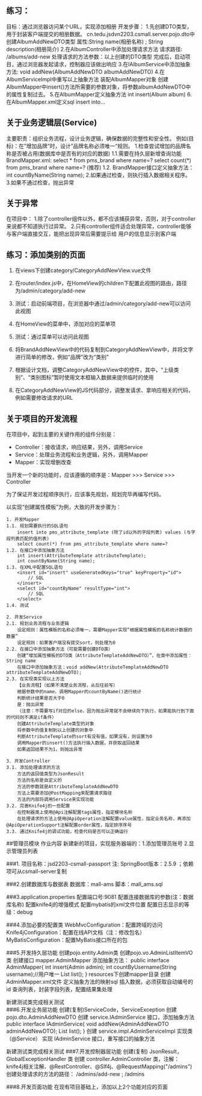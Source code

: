 ## 练习：
 目标：通过浏览器访问某个URL，实现添加相册
 开发步骤：
  1.先创建DTO类型，用于封装客户端提交的相册数据。
   cn.tedu.jsdvn2203.csmall.server.pojo.dto中创建AlbumAddNewDTO类型
    属性:String name(相册名称) ; String description(相册简介)
  2.在AlbumController中添加处理请求方法
    请求路径: /albums/add-new
    处理请求的方法参数：以上创建的DTO类型
    完成后，启动项目，通过浏览器发起请求，控制器应该做出响应
  3.在IAlbumService中添加抽象方法:
    void addNew(AlbumAddNewDTO albumAddNewDTO)
  4.在AlbumServiceImpl中重写以上抽象方法
    装配AlbumMapper对象
    创建AlbumMapper中insert()方法所需要的参数对象，将参数albumAddNewDTO中的属性复制过去。
  5.在AlbumMapper定义抽象方法
    int insert(Album album)
  6.在AlbumMapper.xml定义sql
    insert into...
  
## 关于业务逻辑层(Service) 
 主要职责：组织业务流程，设计业务逻辑，确保数据的完整性和安全性。
 例如(目标)：在”增加品牌“时，设计”品牌名称必须唯一“规则。
    1.检查尝试增加的品牌名称是否被占用(数据库中是否有的对应的数据)
     1.1.需要在持久层新增查询功能
      BrandMapper.xml:
       select * from pms_brand where name=?
       select count(*) from pms_brand where name=? (推荐)
     1.2. BrandMapper接口定义抽象方法：
        int countByName(String name);
    2.如果通过检查，则执行插入数据相关程序。
    3.如果不通过检查，抛出异常

## 关于异常
 在项目中：
  1.除了controller组件以外，都不应该捕获异常，否则，对于controller来说都不知道执行过异常。
  2.只有controller组件适合处理异常，controller能够与客户端直接交互，能把出现异常后需要提示给
  用户的信息显示到客户端
  

## 练习：添加类别的页面

1. 在views下创建category/CategoryAddNewView.vue文件

2. 在router/index.js中，在HomeView的children下配置此视图的路由，路径为/admin/category/add-new

3. 测试：启动前端项目，在浏览器中通过/admin/category/add-new可以访问此视图

4. 在HomeView的菜单中，添加对应的菜单项

5. 测试：通过菜单可以访问此视图

6. 将BrandAddNewView中的代码复制到CategoryAddNewView中，并将文字进行简单的修改，例如“品牌”改为“类别”

7. 根据设计文档，调整CategoryAddNewView中的控件，其中，“上级类别”、“类别图标”暂时使用文本框输入数据来提供临时的使用

8. 在CategoryAddNewView的JS代码部分，调整发请求、拿响应相关的代码，例如需要修改请求的URL
  
  
## 关于项目的开发流程

在项目中，起到主要的关键作用的组件分别是：

- Controller：接收请求，响应结果，另外，调用Service
- Service：处理业务流程和业务逻辑，另外，调用Mapper
- Mapper：实现增删改查

当开发一个新的功能时，应该遵循的顺序是：Mapper >>> Service >>> Controller

为了保证开发过程顺序执行，应该事先规划，规划完毕再编写代码。

以实现“创建属性模板”为例，大致的开发步骤为：

```
1. 开发Mapper
1.1. 规划需要执行的SQL语句
	insert into pms_attribute_template (除了id以外的字段列表) values (与字段列表匹配的值列表)
	select count(*) from pms_attribute_template where name=?
1.2. 在接口中添加抽象方法
	int insert(AttributeTemplate attributeTemplate);
	int countByName(String name);
1.3. 在XML中配置SQL语句
	<insert id="insert" useGeneratedKeys="true" keyProperty="id">
		// SQL
	</insert>
	<select id="countByName" resultType="int">
		// SQL
	</select>
1.4. 测试

2. 开发Service
2.1. 规划业务流程与业务逻辑
	设定规则：属性模板的名称必须唯一，需要Mapper实现“根据属性模板的名称统计数据的数量”
	设定规则：如果客户端没有提交sort，则处理为0
2.2. 在接口中添加抽象方法（可能需要创建DTO类）
	创建“增加属性模板的DTO类（AttributeTemplateAddNewDTO）”，在类中添加属性：String name
	在接口中添加抽象方法：void addNew(AttributeTemplateAddNewDTO attributeTemplateAddNewDTO);
2.3. 在实现类实现以上方法
	【业务流程】（如果不清楚业务流程，从后往前写）
	根据参数中的name，调用Mapper的countByName()进行统计
	判断统计结果是否大于0
	是：抛出异常
	（注意：不需要写if对应的else，因为抛出异常就不会继续向下执行，如果能执行到下面的代码则不满足if条件）
	创建AttributeTemplate类型的对象
	将参数中的值复制到以上创建的对象中
	判断AttributeTemplate的sort有没有值，如果没有，则设置为0
	调用Mapper的insert()方法执行插入数据，并获取返回结果
	如果返回结果不为1，则抛出异常
	
3. 开发Controller
3.1. 添加处理请求的方法
	方法的返回值类型为JsonResult
	方法的名称是自定义的
	方法的参数就是AttributeTemplateAddNewDTO
	方法上需要添加@PostMapping来配置请求路径
	方法的内部将调用Service来实现功能
3.2. 完善Knife4j的一些配置
	在控制器类上使用@Api注解配置tags属性，指定模块名称
	在处理请求的方法上使用@ApiOperation注解配置value属性，指定业务名称，再添加@ApiOperationSupport注解配置order属性，指定排序序号
3.3. 通过Knife4j的调试功能，检查代码是否可以正确运行
```

##管理员模块
 作业内容
  新建新的项目，实现服务器端的：1.添加管理员账号 2.显示管理员列表   

###1. 项目名称：jsd2203-csmall-passport
 注: SpringBoot版本：2.5.9 ；依赖项可从csmall-server复制
 
###2.创建数据库与数据表
 数据库：mall-ams
 脚本：mall_ams.sql

###3.application.properties
 配置端口号:9081
 配置连接数据库的参数(注：数据库名称)
 配置knife4j的增强模式
 配置mybatis的xml文件位置
 配置日志显示的等级：debug

###4.添加必要的配置类
 WebMvcConfiguration：配置跨域的访问
 Knife4jConfiguration：配置在线API文档（注：修改包名）
 MyBatisConfiguration：配置MyBatis接口所在的包

###5.开发持久层功能
 创建pojo.entity.Admin类
 创建pojo.vo.AdminListItemVO类
 创建接口 mapper.AdminMapper 添加抽象方法：
    public interface AdminMapper{
        int insert(Admin admin);
        int countByUsername(String username);//用户唯一
        List<AdminListItemVO> list();
    }
 resources下创建mapper目录 创建AdminMapper.xml文件 定义抽象方法的映射sql
    插入数据，必须获取自动编号的id
    查询列表，<sql>封装字段列表，<resultMap>配置结果集处理
 
 新建测试类完成相关测试  
###6.开发业务层功能
 创建(复制)ServiceCode，ServiceException
 创建 pojo.dto.AdminAddNewDTO
 创建 service.IAdminService 接口，添加抽象方法
    public interface IAdminService{
        void addNew(AdminAddNewDTO adminAddNewDTO);
        List<AdminListItemVO> list();
    }
 创建 service.impl.AdminServiceImpl 实现类（@Service） 实现 IAdminService 接口，重写接口的抽象方法
 
 新建测试类完成相关测试 
###7.开发控制器层功能
 创建(复制) JsonResult，GlobalExceptionHandler 类
 创建 controller.AdminController 类，注解：knife4j相关注解、@RestController、@Slf4j、@RequestMapping("/admins")
 创建处理请求的方法的路径： /admins/add-new ; /admins

###8.开发页面功能
 在现有项目基础上，添加以上2个功能对应的页面
 
 
 
 

 
 
 
 
 
 
 
 